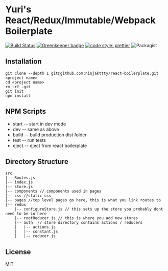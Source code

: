 # Yuri's React/Redux/Immutable/Webpack Boilerplate

[![Build Status](https://travis-ci.org/ninjakttty/react-boilerplate.svg?branch=master)](https://travis-ci.org/ninjakttty/react-boilerplate)
[![Greenkeeper badge](https://badges.greenkeeper.io/ninjakttty/react-boilerplate.svg)](https://greenkeeper.io/)
[![code style: prettier](https://img.shields.io/badge/code_style-prettier-ff69b4.svg)](https://github.com/prettier/prettier)
![Packagist](https://img.shields.io/packagist/l/doctrine/orm.svg)

## Installation

```
git clone --depth 1 git@github.com:ninjakttty/react-boilerplate.git <project name>
cd <project name>
rm -rf .git
git init
npm install
```

## NPM Scripts

* start -- start in dev mode
* dev -- same as above
* build -- build production dist folder
* test -- run tests
* eject -- eject from react boilerplate

## Directory Structure

```
src
|-- Routes.js
|-- index.js
|-- store.js
|-- components // components used in pages
|-- css //static css
|-- pages //top level pages go here, this is what you link routes to
|-- redux
    |-- configureStore.js // this sets up the store you probably dont need to be in here
    |-- rootReducer.js // this is where you add new stores
    |-- auth  // store directory contains actions / reducers
    |   |-- actions.js
    |   |-- constant.js
    |   |-- reducer.js
```

## License

MIT
